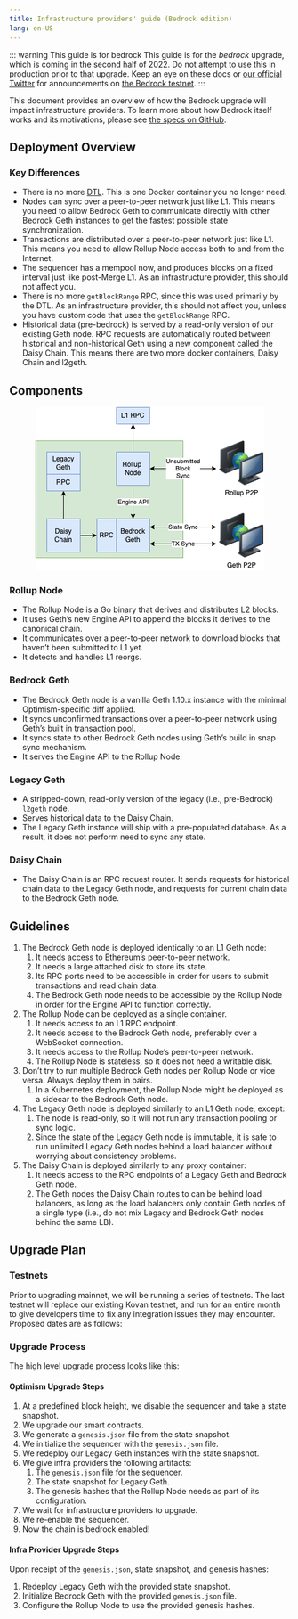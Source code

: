 ```yaml
---
title: Infrastructure providers' guide (Bedrock edition)
lang: en-US
---
```


::: warning This guide is for bedrock
This guide is for the *bedrock* upgrade, which is coming in the second half of 2022.
Do not attempt to use this in production prior to that upgrade. Keep an eye on these docs or [our official Twitter](https://twitter.com/OPLabsPBC) for announcements on [the Bedrock testnet](#testnets).
:::

This document provides an overview of how the Bedrock upgrade will impact infrastructure providers. 
To learn more about how Bedrock itself works and its motivations, please see [the specs on GitHub](https://github.com/ethereum-optimism/optimism/tree/develop/specs).


## Deployment Overview

### Key Differences

- There is no more [DTL](../../how-optimism-works/#block-execution).
  This is one Docker container you no longer need.
- Nodes can sync over a peer-to-peer network just like L1.
  This means you need to allow Bedrock Geth to communicate directly with other Bedrock Geth instances to get the fastest possible state synchronization. 
- Transactions are distributed over a peer-to-peer network just like L1.
  This means you need to allow Rollup Node access both to and from the Internet.
- The sequencer has a mempool now, and produces blocks on a fixed interval just like post-Merge L1.
  As an infrastructure provider, this should not affect you.
- There is no more `getBlockRange` RPC, since this was used primarily by the DTL.
  As an infrastructure provider, this should not affect you, unless you have custom code that uses the `getBlockRange` RPC.
- Historical data (pre-bedrock) is served by a read-only version of our existing Geth node. 
  RPC requests are automatically routed between historical and non-historical Geth using a new component called the Daisy Chain.
  This means there are two more docker containers, Daisy Chain and l2geth.

## Components

<center>

![Components-Providers.drawio.png](../../../assets/docs/guides/infra/Components-Providers.drawio.png)

</center>

### Rollup Node

- The Rollup Node is a Go binary that derives and distributes L2 blocks.
- It uses Geth’s new Engine API to append the blocks it derives to the canonical chain.
- It communicates over a peer-to-peer network to download blocks that haven’t been submitted to L1 yet.
- It detects and handles L1 reorgs.

### Bedrock Geth

- The Bedrock Geth node is a vanilla Geth 1.10.x instance with the minimal Optimism-specific diff applied.
- It syncs unconfirmed transactions over a peer-to-peer network using Geth’s built in transaction pool.
- It syncs state to other Bedrock Geth nodes using Geth’s build in snap sync mechanism.
- It serves the Engine API to the Rollup Node.

### Legacy Geth

- A stripped-down, read-only version of the legacy (i.e., pre-Bedrock) `l2geth` node.
- Serves historical data to the Daisy Chain.
- The Legacy Geth instance will ship with a pre-populated database. As a result, it does not perform need to sync any state.

### Daisy Chain

- The Daisy Chain is an RPC request router. It sends requests for historical chain data to the Legacy Geth node, and requests for current chain data to the Bedrock Geth node.


## Guidelines

1. The Bedrock Geth node is deployed identically to an L1 Geth node:
    1. It needs access to Ethereum’s peer-to-peer network.
    2. It needs a large attached disk to store its state.
    3. Its RPC ports need to be accessible in order for users to submit transactions and read chain data.
    4. The Bedrock Geth node needs to be accessible by the Rollup Node in order for the Engine API to function correctly.
2. The Rollup Node can be deployed as a single container.
    1. It needs access to an L1 RPC endpoint.
    2. It needs access to the Bedrock Geth node, preferably over a WebSocket connection.
    3. It needs access to the Rollup Node’s peer-to-peer network.
    4. The Rollup Node is stateless, so it does not need a writable disk.
3. Don’t try to run multiple Bedrock Geth nodes per Rollup Node or vice versa. Always deploy them in pairs.
    1. In a Kubernetes deployment, the Rollup Node might be deployed as a sidecar to the Bedrock Geth node.
4. The Legacy Geth node is deployed similarly to an L1 Geth node, except:
    1. The node is read-only, so it will not run any transaction pooling or sync logic.
    2. Since the state of the Legacy Geth node is immutable, it is safe to run unlimited Legacy Geth nodes behind a load balancer without worrying about consistency problems.
5. The Daisy Chain is deployed similarly to any proxy container:
    1. It needs access to the RPC endpoints of a Legacy Geth and Bedrock Geth node.
    2. The Geth nodes the Daisy Chain routes to can be behind load balancers, as long as the load balancers only contain Geth nodes of a single type (i.e., do not mix Legacy and Bedrock Geth nodes behind the same LB).

## Upgrade Plan

### Testnets

Prior to upgrading mainnet, we will be running a series of testnets. The last testnet will replace our existing Kovan testnet, and run for an entire month to give developers time to fix any integration issues they may encounter. Proposed dates are as follows:

### Upgrade Process

The high level upgrade process looks like this:

#### Optimism Upgrade Steps

1. At a predefined block height, we disable the sequencer and take a state snapshot.
2. We upgrade our smart contracts.
3. We generate a `genesis.json` file from the state snapshot.
4. We initialize the sequencer with the `genesis.json` file.
5. We redeploy our Legacy Geth instances with the state snapshot.
6. We give infra providers the following artifacts:
    1. The `genesis.json` file for the sequencer.
    2. The state snapshot for Legacy Geth.
    3. The genesis hashes that the Rollup Node needs as part of its configuration.
7. We wait for infrastructure providers to upgrade.
8. We re-enable the sequencer.
9. Now the chain is bedrock enabled!

#### Infra Provider Upgrade Steps

Upon receipt of the `genesis.json`, state snapshot, and genesis hashes:

1. Redeploy Legacy Geth with the provided state snapshot.
2. Initialize Bedrock Geth with the provided `genesis.json` file.
3. Configure the Rollup Node to use the provided genesis hashes.